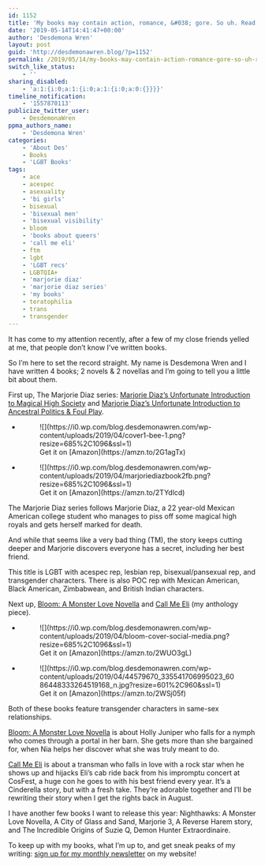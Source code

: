 ```yaml
---
id: 1152
title: 'My books may contain action, romance, &#038; gore. So uh. Read them?'
date: '2019-05-14T14:41:47+00:00'
author: 'Desdemona Wren'
layout: post
guid: 'http://desdemonawren.blog/?p=1152'
permalink: /2019/05/14/my-books-may-contain-action-romance-gore-so-uh-read-them/
switch_like_status:
    - ''
sharing_disabled:
    - 'a:1:{i:0;a:1:{i:0;a:1:{i:0;a:0:{}}}}'
timeline_notification:
    - '1557870113'
publicize_twitter_user:
    - DesdemonaWren
ppma_authors_name:
    - 'Desdemona Wren'
categories:
    - 'About Des'
    - Books
    - 'LGBT Books'
tags:
    - ace
    - acespec
    - asexuality
    - 'bi girls'
    - bisexual
    - 'bisexual men'
    - 'bisexual visibility'
    - bloom
    - 'books about queers'
    - 'call me eli'
    - ftm
    - lgbt
    - 'LGBT recs'
    - LGBTQIA+
    - 'marjorie diaz'
    - 'marjorie diaz series'
    - 'my books'
    - teratophilia
    - trans
    - transgender
---
```


It has come to my attention recently, after a few of my close friends yelled at me, that people don’t know I’ve written books.

So I’m here to set the record straight. My name is Desdemona Wren and I have written 4 books; 2 novels &amp; 2 novellas and I’m going to tell you a little bit about them.

First up, The Marjorie Diaz series: [Marjorie Diaz’s Unfortunate Introduction to Magical High Society](https://amzn.to/2UooF6g) and [Marjorie Diaz’s Unfortunate Introduction to Ancestral Politics &amp; Foul Play](https://amzn.to/2WVeNOp).

- <figure>![](https://i0.wp.com/blog.desdemonawren.com/wp-content/uploads/2019/04/cover1-bee-1.png?resize=685%2C1096&ssl=1)<figcaption>Get it on [Amazon](https://amzn.to/2G1agTx)</figcaption></figure>
- <figure>![](https://i0.wp.com/blog.desdemonawren.com/wp-content/uploads/2019/04/marjoriediazbook2fb.png?resize=685%2C1096&ssl=1)<figcaption>Get it on [Amazon](https://amzn.to/2TYdlcd)</figcaption></figure>

The Marjorie Diaz series follows Marjorie Diaz, a 22 year-old Mexican American college student who manages to piss off some magical high royals and gets herself marked for death.

And while that seems like a very bad thing (TM), the story keeps cutting deeper and Marjorie discovers everyone has a secret, including her best friend.

This title is LGBT with acespec rep, lesbian rep, bisexual/pansexual rep, and transgender characters. There is also POC rep with Mexican American, Black American, Zimbabwean, and British Indian characters.

Next up, [Bloom: A Monster Love Novella](https://amzn.to/2D2cQYN) and [Call Me Eli](https://amzn.to/2YW74RZ) (my anthology piece).

- <figure>![](https://i0.wp.com/blog.desdemonawren.com/wp-content/uploads/2019/04/bloom-cover-social-media.png?resize=685%2C1096&ssl=1)<figcaption>Get it on [Amazon](https://amzn.to/2WUO3gL)</figcaption></figure>
- <figure>![](https://i0.wp.com/blog.desdemonawren.com/wp-content/uploads/2019/04/44579670_335541706995023_6086448333264519168_n.jpg?resize=601%2C960&ssl=1)<figcaption>Get it on [Amazon](https://amzn.to/2WSj05f)</figcaption></figure>

Both of these books feature transgender characters in same-sex relationships.

[Bloom: A Monster Love Novella](https://www.amazon.com/gp/product/B07B4SLH9S/ref=as_li_qf_asin_il_tl?ie=UTF8&tag=myblog7709-20&creative=9325&linkCode=as2&creativeASIN=B07B4SLH9S&linkId=901dce1d75c4ce5b6f70416a496e6c08) is about Holly Juniper who falls for a nymph who comes through a portal in her barn. She gets more than she bargained for, when Nia helps her discover what she was truly meant to do.

[Call Me Eli](https://www.amazon.com/gp/product/B07JYW83WY/ref=as_li_qf_asin_il_tl?ie=UTF8&tag=myblog7709-20&creative=9325&linkCode=as2&creativeASIN=B07JYW83WY&linkId=bb7a06fa2250b8218ba3dd5e1ba84a32) is about a transman who falls in love with a rock star when he shows up and hijacks Eli’s cab ride back from his impromptu concert at CosFest, a huge con he goes to with his best friend every year. It’s a Cinderella story, but with a fresh take. They’re adorable together and I’ll be rewriting their story when I get the rights back in August.

I have another few books I want to release this year: Nighthawks: A Monster Love Novella, A City of Glass and Sand, Marjorie 3, A Reverse Harem story, and The Incredible Origins of Suzie Q, Demon Hunter Extraordinaire.

To keep up with my books, what I’m up to, and get sneak peaks of my writing: [sign up for my monthly newsletter](https://desdemonawren.com) on my website!